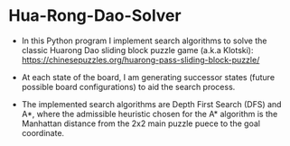 # Hua-Rong-Dao-Solver

- In this Python program I implement search algorithms to solve the classic Huarong Dao sliding block puzzle game (a.k.a Klotski):
  https://chinesepuzzles.org/huarong-pass-sliding-block-puzzle/
  
- At each state of the board, I am generating successor states (future possible board configurations) to aid the search process.

- The implemented search algorithms are Depth First Search (DFS) and A*, where the admissible heuristic chosen for the A* algorithm is the Manhattan distance from the 
  2x2 main puzzle puece to the goal coordinate. 
